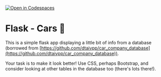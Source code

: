 [![Open in Codespaces](https://classroom.github.com/assets/launch-codespace-2972f46106e565e64193e422d61a12cf1da4916b45550586e14ef0a7c637dd04.svg)](https://classroom.github.com/open-in-codespaces?assignment_repo_id=18076384)
# Flask - Cars 🚗

This is a simple flask app displaying a little bit of info from a database (borrowed from [https://github.com/dtaivpp/car_company_database](https://github.com/dtaivpp/car_company_database)). 

Your task is to make it look better! Use CSS, perhaps Bootstrap, and consider looking at other tables in the database too (there's lots there!). 
